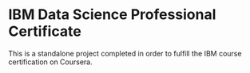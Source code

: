 # IBM Data Science Professional Certificate

This is a standalone project completed in order to fulfill the IBM course certification on Coursera.
